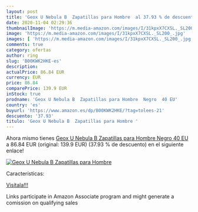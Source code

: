 ```yaml
---
layout: post
title: 'Geox U Nebula B  Zapatillas para Hombre  al 37.93 % de descuento'
date: 2020-11-04 02:29:36
thumbnailImage: 'https://m.media-amazon.com/images/I/31kpxX7CXSL._SL200_.jpg'
image: 'https://m.media-amazon.com/images/I/31kpxX7CXSL._SL200_.jpg'
images: [ 'https://m.media-amazon.com/images/I/31kpxX7CXSL._SL200_.jpg' ]
comments: true
category: ofertas
author: ring
slug: 'B00KWK2HKE-es'
description:
actualPrice: 86.84 EUR
currency: EUR
price: 86.84
comparePrice: 139.9 EUR
inStock: true
prodname: 'Geox U Nebula B  Zapatillas para Hombre  Negro  40 EU'
country: 'es'
buyurl: 'https://www.amazon.es/dp/B00KWK2HKE/?tag=tolees-21'
descuento: '37.93'
titulo: 'Geox U Nebula B  Zapatillas para Hombre '
---
```


Ahora mismo tienes [Geox U Nebula B  Zapatillas para Hombre  Negro  40 EU](https://www.amazon.es/dp/B00KWK2HKE/?tag=tolees-21) a 86.84 EUR (original: 139.9 EUR) (37.93 %  de descuento) en el siguiente enlace!

[![Geox U Nebula B  Zapatillas para Hombre ](https://m.media-amazon.com/images/I/31kpxX7CXSL._SL200_.jpg)](https://www.amazon.es/dp/B00KWK2HKE/?tag=tolees-21)

Características:


[Visítala!!!](https://www.amazon.es/dp/B00KWK2HKE/?tag=tolees-21)

Links participate in Amazon Associate program and might generate a comission on qualifying sales
